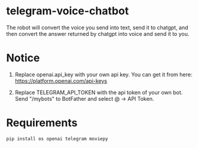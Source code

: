 # telegram-voice-chatbot
The robot will convert the voice you send into text, send it to chatgpt, and then convert the answer returned by chatgpt into voice and send it to you.

# Notice
1. Replace openai.api_key with your own api key. You can get it from here: https://platform.openai.com/api-keys

2. Replace TELEGRAM_API_TOKEN with the api token of your own bot. Send "/mybots" to BotFather and select @<the name of your bot> -> API Token. 

# Requirements
`pip install os openai telegram moviepy`
